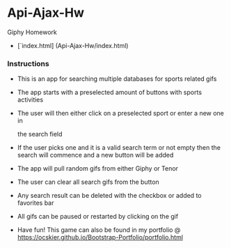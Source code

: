 # Api-Ajax-Hw
Giphy Homework


* [`index.html] (Api-Ajax-Hw/index.html)

### Instructions

* This is an app for searching multiple databases for sports related gifs

* The app starts with a preselected amount of buttons with sports activities

* The user will then either click on a preselected sport or enter a new one in 

    the search field
   
* If the user picks one and it is a valid search term or not empty then the search
    will commence and a new button will be added

* The app will pull random gifs from either Giphy or Tenor 

* The user can clear all search gifs from the button

* Any search result can be deleted with the checkbox or added to favorites bar

* All gifs can be paused or restarted by clicking on the gif

* Have fun! This game can also be found in my portfolio @ https://ocskier.github.io/Bootstrap-Portfolio/portfolio.html